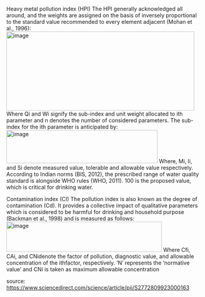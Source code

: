 Heavy metal pollution index (HPI)
The HPI generally acknowledged all around, and the weights are assigned on the basis of inversely proportional to the standard value recommended to every element adjacent (Mohan et al., 1996):
<img width="491" height="207" alt="image" src="https://github.com/user-attachments/assets/e43e177b-5050-40c4-b580-926dcb53de0a" />
Where Qi and Wi signify the sub-index and unit weight allocated to ith parameter and n denotes the number of considered parameters.
The sub-index for the ith parameter is anticipated by:
<img width="395" height="87" alt="image" src="https://github.com/user-attachments/assets/e6ede1f2-a388-4141-a65b-bd48acb5022a" />
Where, Mi, Ii, and Si denote measured value, tolerable and allowable value respectively. According to Indian norms (BIS, 2012), the prescribed range of water quality standard is alongside WHO rules (WHO, 2011). 100 is the proposed value, which is critical for drinking water.

Contamination index (CI)
The pollution index is also known as the degree of contamination (Cd). It provides a collective impact of qualitative parameters which is considered to be harmful for drinking and household purpose (Backman et al., 1998) and is measured as follows:
<img width="406" height="79" alt="image" src="https://github.com/user-attachments/assets/b627129e-b027-4a78-90c7-757892bb6bb0" />
Where Cfi, CAi, and CNidenote the factor of pollution, diagnostic value, and allowable concentration of the ithfactor, respectively. ‘N’ represents the ‘normative value’ and CNi is taken as maximum allowable concentration


source:
https://www.sciencedirect.com/science/article/pii/S2772809923000163
